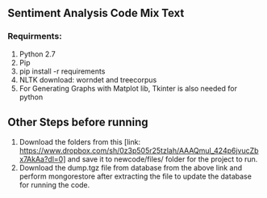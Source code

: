 ## Sentiment Analysis Code Mix Text

### Requirments:
1. Python 2.7
2. Pip
3. pip install -r requirements
4. NLTK download: worndet and treecorpus
5. For Generating Graphs with Matplot lib, Tkinter is also needed for python

## Other Steps before running
1. Download the folders from this [link: https://www.dropbox.com/sh/0z3p505r25tzlah/AAAQmul_424p6jvucZbx7AkAa?dl=0] and save it to newcode/files/ folder for the project to run. 
2. Download the dump.tgz file from database from the above link and perform mongorestore after extracting the file to update the database for running the code.

